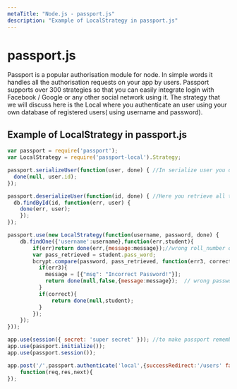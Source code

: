 ```yaml
---
metaTitle: "Node.js - passport.js"
description: "Example of LocalStrategy in passport.js"
---
```


# passport.js


Passport is a popular authorisation module for node. In simple words it handles all the authorisation requests on your app by users. Passport supports over 300 strategies so that you can easily integrate login with Facebook / Google or any other social network using it. The strategy that we will discuss here is the Local where you authenticate an user using your own database of registered users( using username and password).



## Example of LocalStrategy in passport.js


```js
var passport = require('passport');
var LocalStrategy = require('passport-local').Strategy;

passport.serializeUser(function(user, done) { //In serialize user you decide what to store in the session. Here I'm storing the user id only.
  done(null, user.id);
});

passport.deserializeUser(function(id, done) { //Here you retrieve all the info of the user from the session storage using the user id stored in the session earlier using serialize user.
  db.findById(id, function(err, user) {
    done(err, user);
    });
});

passport.use(new LocalStrategy(function(username, password, done) {
    db.findOne({'username':username},function(err,student){
        if(err)return done(err,{message:message});//wrong roll_number or password; 
        var pass_retrieved = student.pass_word;
        bcrypt.compare(password, pass_retrieved, function(err3, correct) {
          if(err3){
            message = [{"msg": "Incorrect Password!"}];
            return done(null,false,{message:message});  // wrong password
          }       
          if(correct){
              return done(null,student);
          } 
        });
    });
}));

app.use(session({ secret: 'super secret' })); //to make passport remember the user on other pages too.(Read about session store. I used express-sessions.)
app.use(passport.initialize());
app.use(passport.session());

app.post('/',passport.authenticate('local',{successRedirect:'/users' failureRedirect: '/'}),
    function(req,res,next){
});

```

